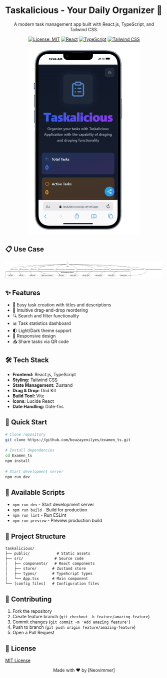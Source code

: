 # Taskalicious - Your Daily Organizer 🚀

<div align="center">

A modern task management app built with React.js, TypeScript, and Tailwind CSS.

[![License: MIT](https://img.shields.io/badge/License-MIT-yellow.svg)](https://opensource.org/licenses/MIT)
[![React](https://img.shields.io/badge/React-20232A?style=flat&logo=react&logoColor=61DAFB)](https://reactjs.org/)
[![TypeScript](https://img.shields.io/badge/TypeScript-007ACC?style=flat&logo=typescript&logoColor=white)](https://www.typescriptlang.org/)
[![Tailwind CSS](https://img.shields.io/badge/Tailwind_CSS-38B2AC?style=flat&logo=tailwind-css&logoColor=white)](https://tailwindcss.com/)

<img src="./src/assets/screenshot.png" alt="Taskalicious Screenshot" />

</div>

## 📋 Use Case

<div align="center">
    <img src="./src/assets/usecase.svg" alt="Taskalicious Use Case Diagram" />
</div>

## ✨ Features

- 📝 Easy task creation with titles and descriptions
- 🔄 Intuitive drag-and-drop reordering
- 🔍 Search and filter functionality
- 📊 Task statistics dashboard
- 🌓 Light/Dark theme support
- 📱 Responsive design
- 📤 Share tasks via QR code

## 🛠️ Tech Stack

- **Frontend:** React.js, TypeScript
- **Styling:** Tailwind CSS
- **State Management:** Zustand
- **Drag & Drop:** Dnd Kit
- **Build Tool:** Vite
- **Icons:** Lucide React
- **Date Handling:** Date-fns

## 🚀 Quick Start

```bash
# Clone repository
git clone https://github.com/bouzayenilyes/examen_ts.git

# Install dependencies
cd Examen_ts
npm install

# Start development server
npm run dev
```

## 📜 Available Scripts

- `npm run dev` - Start development server
- `npm run build` - Build for production
- `npm run lint` - Run ESLint
- `npm run preview` - Preview production build

## 📂 Project Structure

```
taskalicious/
├── public/            # Static assets
├── src/              # Source code
│   ├── components/   # React components
│   ├── store/       # Zustand store
│   ├── types/       # TypeScript types
│   └── App.tsx      # Main component
└── [config files]   # Configuration files
```

## 🤝 Contributing

1. Fork the repository
2. Create feature branch (`git checkout -b feature/amazing-feature`)
3. Commit changes (`git commit -m 'Add amazing feature'`)
4. Push to branch (`git push origin feature/amazing-feature`)
5. Open a Pull Request

## 📄 License

[MIT License](LICENSE)

<div align="center">

Made with ❤️ by [Neovimmer]

</div>
